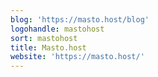 ```yaml
---
blog: 'https://masto.host/blog'
logohandle: mastohost
sort: mastohost
title: Masto.host
website: 'https://masto.host/'
---
```


